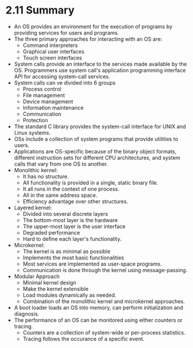 # 2.11 Summary

* An OS provides an environment for the execution of programs by providing services for users and programs.
* The three primary approaches for interacting with an OS are:
  * Command interpreters
  * Graphical user interfaces
  * Touch screen interfaces
* System calls provide an interface to the services made available by the OS. Programmers use system call's application programming interface API for accessing system-call services.
* System calls can ve divided into 6 groups
  * Process control
  * File management
  * Device management
  * Information maintenance
  * Communication
  * Protection
* The standard C library provides the system-call interface for UNIX and Linux systems.
* OSs include a collection of system programs that provide utilities to users.
* Applications are OS-specific because of the binary object formats, different instruction sets for different CPU architectures, and system calls that vary from one OS to another.
* Monolithic kernel:
  * It has no structure.
  * All functionality is provided in a single, static binary file.
  * It all runs in the context of one process.
  * All in the same address space.
  * Efficiency advantage over other structures.
* Layered kernel:
  * Divided into several discrete layers
  * The bottom-most layer is the hardware
  * The upper-most layer is the user interface
  * Degraded performance
  * Hard to define each layer's functionality.
* Microkernel:
  * The kernel is as minimal as possible
  * Implements the most basic functionalities
  * Most services are implemented as user-space programs.
  * Communication is done through the kernel using message-passing.
* Modular Approach
  * Minimal kernel design
  * Make the kernel extensible
  * Load modules dynamically as needed.
  * Combination of the monolithic kernel and microkernel approaches.
* A boot loader loads an OS into memory, can perform initialization and diagnosis.
* The performance of an OS can be monitored using either counters or tracing.
  * Counters are a collection of system-wide or per-process statistics.
  * Tracing follows the occurance of a specific event.
  
